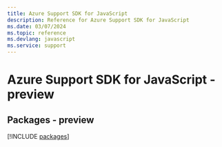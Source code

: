 ```yaml
---
title: Azure Support SDK for JavaScript
description: Reference for Azure Support SDK for JavaScript
ms.date: 03/07/2024
ms.topic: reference
ms.devlang: javascript
ms.service: support
---
```

# Azure Support SDK for JavaScript - preview
## Packages - preview
[!INCLUDE [packages](support-index.md)]